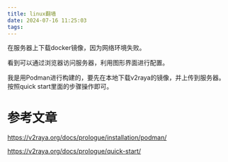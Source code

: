 ```yaml
---
title: linux翻墙
date: 2024-07-16 11:25:03
tags:
---
```


在服务器上下载docker镜像，因为网络环境失败。

看到可以通过浏览器访问服务器，利用图形界面进行配置。

我是用Podman进行构建的，要先在本地下载v2raya的镜像，并上传到服务器。按照quick start里面的步骤操作即可。

# 参考文章

https://v2raya.org/docs/prologue/installation/podman/

https://v2raya.org/docs/prologue/quick-start/
